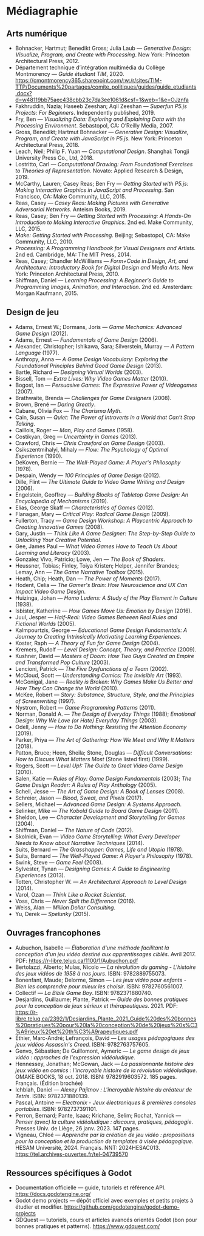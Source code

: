 # Médiagraphie

## Arts numérique

- Bohnacker, Hartmut; Benedikt Gross; Julia Laub — *Generative Design: Visualize, Program, and Create with Processing*. New York: Princeton Architectural Press, 2012.
- Département technique d’intégration multimédia du Collège Montmorency — *Guide étudiant TIM*, 2020. <https://cmontmorency365.sharepoint.com/:w:/r/sites/TIM-TTP/Documents%20partages/comite_politiques/guides/guide_etudiants.docx?d=w48119bb75aec438cbb23c7da3ee1061d&csf=1&web=1&e=OJznfa>
- Fakhruddin, Nazia; Haseeb Zeeshan; Aqil Zeeshan — *Superfun P5.js Projects: For Beginners*. Independently published, 2019.
- Fry, Ben — *Visualizing Data: Exploring and Explaining Data with the Processing Environment*. Sebastopol, CA: O’Reilly Media, 2007.
- Gross, Benedikt; Hartmut Bohnacker — *Generative Design: Visualize, Program, and Create with JavaScript in P5.js*. New York: Princeton Architectural Press, 2018.
- Leach, Neil; Philip F. Yuan — *Computational Design*. Shanghai: Tongji University Press Co., Ltd, 2018.
- Lostritto, Carl — *Computational Drawing: From Foundational Exercises to Theories of Representation*. Novato: Applied Research & Design, 2019.
- McCarthy, Lauren; Casey Reas; Ben Fry — *Getting Started with P5.js: Making Interactive Graphics in JavaScript and Processing*. San Francisco, CA: Make Community, LLC, 2015.
- Reas, Casey — *Casey Reas: Making Pictures with Generative Adversarial Networks*. Anteism Books, 2019.
- Reas, Casey; Ben Fry — *Getting Started with Processing: A Hands-On Introduction to Making Interactive Graphics*. 2nd ed. Make Community, LLC, 2015.
- *Make: Getting Started with Processing*. Beijing; Sebastopol, CA: Make Community, LLC, 2010.
- *Processing: A Programming Handbook for Visual Designers and Artists*. 2nd ed. Cambridge, MA: The MIT Press, 2014.
- Reas, Casey; Chandler McWilliams — *Form+Code in Design, Art, and Architecture: Introductory Book for Digital Design and Media Arts*. New York: Princeton Architectural Press, 2010.
- Shiffman, Daniel — *Learning Processing: A Beginner’s Guide to Programming Images, Animation, and Interaction*. 2nd ed. Amsterdam: Morgan Kaufmann, 2015.


## Design de jeu


- Adams, Ernest W.; Dormans, Joris — *Game Mechanics: Advanced Game Design* (2012).
- Adams, Ernest — *Fundamentals of Game Design* (2006).
- Alexander, Christopher; Ishikawa, Sara; Silverstein, Murray — *A Pattern Language* (1977).
- Anthropy, Anna — *A Game Design Vocabulary: Exploring the Foundational Principles Behind Good Game Design* (2013).
- Bartle, Richard — *Designing Virtual Worlds* (2003).
- Bissell, Tom — *Extra Lives: Why Video Games Matter* (2010).
- Bogost, Ian — *Persuasive Games: The Expressive Power of Videogames* (2007).
- Brathwaite, Brenda — *Challenges for Game Designers* (2008).
- Brown, Brené — *Daring Greatly*.
- Cabane, Olivia Fox — *The Charisma Myth*.
- Cain, Susan — *Quiet: The Power of Introverts in a World that Can’t Stop Talking*.
- Caillois, Roger — *Man, Play and Games* (1958).
- Costikyan, Greg — *Uncertainty in Games* (2013).
- Crawford, Chris — *Chris Crawford on Game Design* (2003).
- Csikszentmihalyi, Mihaly — *Flow: The Psychology of Optimal Experience* (1990).
- DeKoven, Bernie — *The Well-Played Game: A Player's Philosophy* (1978).
- Despain, Wendy — *100 Principles of Game Design* (2012).
- Dille, Flint — *The Ultimate Guide to Video Game Writing and Design* (2006).
- Engelstein, Geoffrey — *Building Blocks of Tabletop Game Design: An Encyclopedia of Mechanisms* (2019).
- Elias, George Skaff — *Characteristics of Games* (2012).
- Flanagan, Mary — *Critical Play: Radical Game Design* (2009).
- Fullerton, Tracy — *Game Design Workshop: A Playcentric Approach to Creating Innovative Games* (2008).
- Gary, Justin — *Think Like A Game Designer: The Step-by-Step Guide to Unlocking Your Creative Potential*.
- Gee, James Paul — *What Video Games Have to Teach Us About Learning and Literacy* (2003).
- Gonzalez Vivo, Patricio; Lowe, Jen — *The Book of Shaders*.
- Heussner, Tobias; Finley, Toiya Kristen; Helper, Jennifer Brandes; Lemay, Ann — *The Game Narrative Toolbox* (2015).
- Heath, Chip; Heath, Dan — *The Power of Moments* (2017).
- Hodent, Celia — *The Gamer's Brain: How Neuroscience and UX Can Impact Video Game Design*.
- Huizinga, Johan — *Homo Ludens: A Study of the Play Element in Culture* (1938).
- Isbister, Katherine — *How Games Move Us: Emotion by Design* (2016).
- Juul, Jesper — *Half-Real: Video Games Between Real Rules and Fictional Worlds* (2005).
- Kalmpourtzis, George — *Educational Game Design Fundamentals: A Journey to Creating Intrinsically Motivating Learning Experiences*.
- Koster, Raph — *A Theory of Fun for Game Design* (2004).
- Kremers, Rudolf — *Level Design: Concept, Theory, and Practice* (2009).
- Kushner, David — *Masters of Doom: How Two Guys Created an Empire and Transformed Pop Culture* (2003).
- Lencioni, Patrick — *The Five Dysfunctions of a Team* (2002).
- McCloud, Scott — *Understanding Comics: The Invisible Art* (1993).
- McGonigal, Jane — *Reality is Broken: Why Games Make Us Better and How They Can Change the World* (2010).
- McKee, Robert — *Story: Substance, Structure, Style, and the Principles of Screenwriting* (1997).
- Nystrom, Robert — *Game Programming Patterns* (2011).
- Norman, Donald A. — *The Design of Everyday Things* (1988); *Emotional Design: Why We Love (or Hate) Everyday Things* (2003).
- Odell, Jenny — *How to Do Nothing: Resisting the Attention Economy* (2019).
- Parker, Priya — *The Art of Gathering: How We Meet and Why It Matters* (2018).
- Patton, Bruce; Heen, Sheila; Stone, Douglas — *Difficult Conversations: How to Discuss What Matters Most* (Stone listed first) (1999).
- Rogers, Scott — *Level Up!: The Guide to Great Video Game Design* (2010).
- Salen, Katie — *Rules of Play: Game Design Fundamentals* (2003); *The Game Design Reader: A Rules of Play Anthology* (2005).
- Schell, Jesse — *The Art of Game Design: A Book of Lenses* (2008).
- Schreier, Jason — *Blood, Sweat, and Pixels* (2017).
- Sellers, Michael — *Advanced Game Design: A Systems Approach*.
- Selinker, Mike — *The Kobold Guide to Board Game Design* (2011).
- Sheldon, Lee — *Character Development and Storytelling for Games* (2004).
- Shiffman, Daniel — *The Nature of Code* (2012).
- Skolnick, Evan — *Video Game Storytelling: What Every Developer Needs to Know about Narrative Techniques* (2014).
- Suits, Bernard — *The Grasshopper: Games, Life and Utopia* (1978).
- Suits, Bernard — *The Well-Played Game: A Player's Philosophy* (1978).
- Swink, Steve — *Game Feel* (2008).
- Sylvester, Tynan — *Designing Games: A Guide to Engineering Experiences* (2013).
- Totten, Christopher W. — *An Architectural Approach to Level Design* (2014).
- Varol, Ozan — *Think Like a Rocket Scientist*.
- Voss, Chris — *Never Split the Difference* (2016).
- Weiss, Alan — *Million Dollar Consulting*.
- Yu, Derek — *Spelunky* (2015).


## Ouvrages francophones

- Aubuchon, Isabelle — *Élaboration d'une méthode facilitant la conception d'un jeu vidéo destiné aux apprentissages ciblés*. Avril 2017. PDF: <https://r-libre.teluq.ca/1100/1/Aubuchon.pdf>
- Bertolazzi, Alberto; Mulas, Nicolo — *La révolution du gaming - L'histoire des jeux vidéos de 1958 à nos jours*. ISBN: 9782889755073.
- Bonenfant, Maude; Delorme, Simon — *Les jeux vidéo pour enfants - Bien les comprendre pour mieux les choisir*. ISBN: 9782760561007.
- Collectif — *La Bible Game Boy*. ISBN: 9782371880740.
- Desjardins, Guillaume; Plante, Patrick — *Guide des bonnes pratiques pour la conception de jeux sérieux et thérapeutiques*. 2021. PDF: <https://r-libre.teluq.ca/2392/1/Desjardins_Plante_2021_Guide%20des%20bonnes%20pratiques%20pour%20la%20conception%20de%20jeux%20s%C3%A9rieux%20et%20th%C3%A9rapeutiques.pdf>
- Éthier, Marc-André; Lefrançois, David — *Les usages pédagogiques des jeux vidéos Assassin's Creed*. ISBN: 9782763757605.
- Genvo, Sébastien; De Guillomont, Aymeric — *Le game design de jeux vidéo : approches de l'expression vidéoludique*.
- Hennessey, Jonathan; McGowan, Jack — *La passionnante histoire des jeux vidéo en comics : l'incroyable histoire de la révolution vidéoludique*. OMAKE BOOKS, 18 oct. 2018. ISBN: 9782919603572. 185 pages. Français. (Édition brochée)
- Ichblah, Daniel — *Alexey Pajitnov : L'incroyable histoire du créateur de Tetris*. ISBN: 9782371880139.
- Pascal, Antoine — *Electronix - Jeux électroniques & premières consoles portables*. ISBN: 9782737391101.
- Perron, Bernard; Pante, Isaac; Krichane, Selim; Rochat, Yannick — *Penser (avec) la culture vidéoludique : discours, pratiques, pédagogie*. Presses Univ. de Liège, 26 janv. 2023. 147 pages.
- Vigneau, Chloé — *Apprendre par la création de jeu vidéo : propositions pour la conception et la production de templates à visée pédagogique*. HESAM Université, 2024. Français. NNT: 2024HESAC013. <https://tel.archives-ouvertes.fr/tel-04739570>

## Ressources spécifiques à Godot

- Documentation officielle — guide, tutoriels et référence API. <https://docs.godotengine.org/>
- Godot demo projects — dépôt officiel avec exemples et petits projets à étudier et modifier. <https://github.com/godotengine/godot-demo-projects>
- GDQuest — tutoriels, cours et articles avancés orientés Godot (bon pour bonnes pratiques et patterns). <https://www.gdquest.com/>
